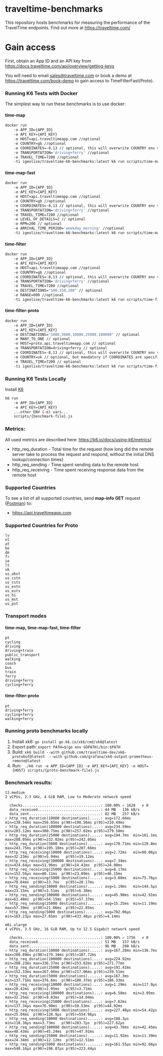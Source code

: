 # traveltime-benchmarks

This repository hosts benchmarks for measuring the performance of the TravelTime endpoints. Find out more at https://traveltime.com/

# Gain access

First, obtain an App ID and an API key from https://docs.traveltime.com/api/overview/getting-keys

You will need to email sales@traveltime.com or book a demo at https://traveltime.com/book-demo to gain access to TimeFilterFast(Proto).

### Running K6 Tests with Docker

The simplest way to run these benchmarks is to use docker:

#### time-map

```bash
docker run
    -e APP_ID={APP_ID}
    -e API_KEY={API_KEY}
    -e HOST=api.traveltimeapp.com //optional
    -e COUNTRY=gb //optional
    -e COORDINATES=-8,13 // optional, this will overwrite COUNTRY env var
    -e TRANSPORTATION='driving+ferry' //optional
    -e TRAVEL_TIME=7200 //optional
    -ti igeolise/traveltime-k6-benchmarks:latest k6 run scripts/time-map.js
```

#### time-map-fast

```bash
docker run
    -e APP_ID={APP_ID}
    -e API_KEY={API_KEY}
    -e HOST=api.traveltimeapp.com //optional
    -e COUNTRY=gb //optional
    -e COORDINATES=-8,13 // optional, this will overwrite COUNTRY env var
    -e TRANSPORTATION='driving+ferry' //optional
    -e TRAVEL_TIME=7200 //optional
    -e LEVEL_OF_DETAILS=2 // optional
    -e RPM=200 // optional
    -e ARRIVAL_TIME_PERIOD='weekday_morning' //optional
    -ti igeolise/traveltime-k6-benchmarks:latest k6 run scripts/time-map.js
```

#### time-filter

```bash
docker run
    -e APP_ID={APP_ID}
    -e API_KEY={API_KEY}
    -e HOST=api.traveltimeapp.com //optional
    -e COUNTRY=gb //optional
    -e COORDINATES=-8,13 // optional, this will overwrite COUNTRY env var
    -e TRANSPORTATION='driving+ferry' //optional
    -e TRAVEL_TIME=7200 //optional
    -e DESTINATIONS="100,150,200" // optional
    -e RANGE=600 //optional
    -ti igeolise/traveltime-k6-benchmarks:latest k6 run scripts/time-filter.js
```

#### time-filter-proto

```bash
docker run 
    -e APP_ID={APP_ID}
    -e API_KEY={API_KEY}
    -e DESTINATIONS="1000,5000,10000,25000,100000" // optional
    -e MANY_TO_ONE // optional
    -e HOST=proto.api.traveltimeapp.com // optional
    -e TRANSPORTATION=driving+ferry // optional
    -e COORDINATES=-8,13 // optional, this will overwrite COUNTRY env var
    -e COUNTRY=uk // optional, but mandatory if COORDINATES are specified
    -e TRAVEL_TIME=7200 // optional
    -ti igeolise/traveltime-k6-benchmarks:latest k6 run scripts/time-filter-proto.js
```

### Running K6 Tests Locally

Install [K6](https://k6.io/docs/get-started/installation/)

```bash 
k6 run
    -e APP_ID={APP_ID}
    -e API_KEY={API_KEY}
    ...other ENV (-e) vars...
    scripts/{benchmark-file}.js
```

### Metrics:

All used metrics are described here:
https://k6.io/docs/using-k6/metrics/

* http_req_duration - Total time for the request (how long did the remote server take to process the request and respond, without the initial DNS lookup/connection times)
* http_req_sending - Time spent sending data to the remote host
* http_req_receiving - Time spent receiving response data from the remote host

### Supported Countries

To see a list of all supported countries, send **map-info** **GET** request ([Postman](https://docs.traveltime.com/api/start/postman-collection#)) to:
- https://api.traveltimeapp.com

### Supported Countries for Proto
```
lv
nl
at
be
de
fr
ie
lt
uk
us_akst
us_cstn
us_csts
us_estn
us_ests
us_hi
us_mst
us_pst
```

### Transport modes
#### time-map, time-map-fast, time-filter
```
pt
cycling
driving
driving+train
public_transport
walking
coach
bus
train
ferry
driving+ferry
cycling+ferry
```

#### time-filter-proto
```
pt
driving+ferry
cycling+ferry
walking+ferry
```

### Running proto benchmarks locally

1. Install xk6: `go install go.k6.io/xk6/cmd/xk6@latest `
2. Export path: `export PATH=$(go env GOPATH)/bin:$PATH`
3. Build: `xk6 build --with github.com/traveltime-dev/xk6-protobuf@latest  --with github.com/grafana/xk6-output-prometheus-remote@latest`
4. Run: ` ./k6 run -e APP_ID={APP_ID} -e API_KEY={API_KEY} -e HOST={HOST} scripts/{proto-benchmark-file}.js`

### Benchmark results:

```
t2.medium
2 vCPUs, 2.3 GHz, 4 GiB RAM, Low to Moderate network speed

  checks....................................: 100.00% ✓ 1628   ✗ 0  
  data_received.............................: 44 MB   136 kB/s
  data_sent.................................: 82 MB   257 kB/s
✓ http_req_duration(10000 destinations).....: avg=172.66ms min=138.54ms max=256.05ms p(90)=198.56ms p(95)=210.49ms
✓ http_req_duration(100000 destinations)....: avg=234.59ms min=203.12ms max=300.75ms p(90)=257.02ms p(95)=279.58ms
✓ http_req_duration(25000 destinations).....: avg=194.7ms  min=161.1ms  max=288.05ms p(90)=232.02ms p(95)=242.05ms
✓ http_req_duration(5000 destinations)......: avg=170.71ms min=129.8ms  max=243.75ms p(90)=195.18ms p(95)=207.66ms
✓ http_req_receiving(10000 destinations)....: avg=2.72ms   min=98.06µs  max=32.23ms  p(90)=5.94ms   p(95)=19.12ms 
✓ http_req_receiving(100000 destinations)...: avg=7.34ms   min=424.64µs max=51.96ms  p(90)=14.41ms  p(95)=24.98ms 
✓ http_req_receiving(25000 destinations)....: avg=8.17ms   min=152.56µs max=80.11ms  p(90)=23.09ms  p(95)=46.15ms 
✓ http_req_receiving(5000 destinations).....: avg=3.08ms   min=75.76µs  max=70.64ms  p(90)=13.7ms   p(95)=20.17ms 
✓ http_req_sending(10000 destinations)......: avg=1.19ms   min=144.5µs  max=23.15ms  p(90)=3.51ms   p(95)=6.38ms  
✓ http_req_sending(100000 destinations).....: avg=45.98ms  min=42.91ms  max=63.48ms  p(90)=54.15ms  p(95)=57.37ms 
✓ http_req_sending(25000 destinations)......: avg=15.25ms  min=11.19ms  max=57.39ms  p(90)=21.06ms  p(95)=22.85ms 
✓ http_req_sending(5000 destinations).......: avg=702.06µs min=163.23µs max=27.65ms  p(90)=433.48µs p(95)=4.14ms  

m6i.xlarge
4 vCPUs, 3.5 GHz, 16 GiB RAM, Up to 12.5 Gigabit network speed

  checks....................................: 100.00% ✓ 1756   ✗ 0  
  data_received.............................: 51 MB   157 kB/s
  data_sent.................................: 96 MB   298 kB/s
✓ http_req_duration(10000 destinations).....: avg=167.28ms min=136.7ms  max=286.89ms p(90)=179.34ms p(95)=187.72ms
✓ http_req_duration(100000 destinations)....: avg=224.92ms min=200.23ms max=336.37ms p(90)=253.82ms p(95)=271.77ms
✓ http_req_duration(25000 destinations).....: avg=191.41ms min=152.33ms max=267.06ms p(90)=217.06ms p(95)=239.51ms
✓ http_req_duration(5000 destinations)......: avg=167.3ms  min=137.71ms max=376.6ms  p(90)=180.37ms p(95)=186.33ms
✓ http_req_receiving(10000 destinations)....: avg=1.29ms   min=117.9µs  max=20.42ms  p(90)=1.95ms   p(95)=3.71ms  
✓ http_req_receiving(100000 destinations)...: avg=6.58ms   min=3.95ms   max=32.25ms  p(90)=9.03ms   p(95)=14.04ms 
✓ http_req_receiving(25000 destinations)....: avg=7.62ms   min=137.34µs max=76.98ms  p(90)=10.53ms  p(95)=44.92ms 
✓ http_req_receiving(5000 destinations).....: avg=227.48µs min=54.42µs  max=25.04ms  p(90)=128.9µs  p(95)=554.96µs
✓ http_req_sending(10000 destinations)......: avg=188.3µs  min=118.36µs max=3.73ms   p(90)=203.7µs  p(95)=227.62µs
✓ http_req_sending(100000 destinations).....: avg=43.76ms  min=42.45ms  max=48.43ms  p(90)=45.24ms  p(95)=47.91ms 
✓ http_req_sending(25000 destinations)......: avg=11.92ms  min=11.39ms  max=24.34ms  p(90)=12.12ms  p(95)=12.51ms 
✓ http_req_sending(5000 destinations).......: avg=161.55µs min=92.66µs  max=548.16µs p(90)=196.87µs p(95)=223.44µs
```

